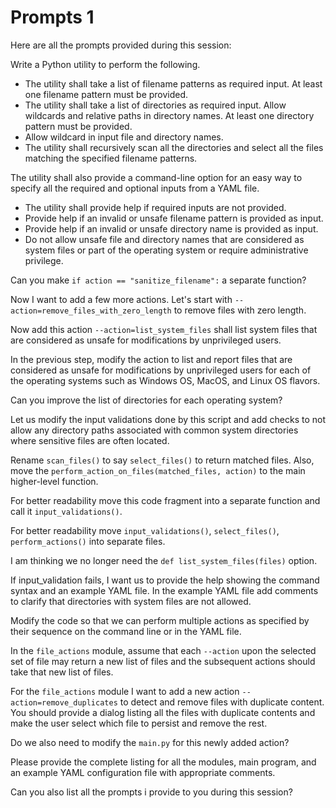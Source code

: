 # Prompts 1

Here are all the prompts provided during this session:

Write a Python utility to perform the following.
- The utility shall take a list of filename patterns as required input. At least one filename pattern must be provided.
- The utility shall take a list of directories as required input. Allow wildcards and relative paths in directory names. At least one directory pattern must be provided.
- Allow wildcard in input file and directory names.
- The utility shall recursively scan all the directories and select all the files matching the specified filename patterns.

The utility shall also provide a command-line option for an easy way to specify all the required and optional inputs from a YAML file.
- The utility shall provide help if required inputs are not provided.
- Provide help if an invalid or unsafe filename pattern is provided as input.
- Provide help if an invalid or unsafe directory name is provided as input.
- Do not allow unsafe file and directory names that are considered as system files or part of the operating system or require administrative privilege.

Can you make `if action == "sanitize_filename":` a separate function?

Now I want to add a few more actions. Let's start with `--action=remove_files_with_zero_length` to remove files with zero length.

Now add this action `--action=list_system_files` shall list system files that are considered as unsafe for modifications by unprivileged users.

In the previous step, modify the action to list and report files that are considered as unsafe for modifications by unprivileged users for each of the operating systems such as Windows OS, MacOS, and Linux OS flavors.

Can you improve the list of directories for each operating system?

Let us modify the input validations done by this script and add checks to not allow any directory paths associated with common system directories where sensitive files are often located.

Rename `scan_files()` to say `select_files()` to return matched files. Also, move the `perform_action_on_files(matched_files, action)` to the main higher-level function.

For better readability move this code fragment into a separate function and call it `input_validations()`.

For better readability move `input_validations()`, `select_files()`, `perform_actions()` into separate files.

I am thinking we no longer need the `def list_system_files(files)` option.

If input_validation fails, I want us to provide the help showing the command syntax and an example YAML file. In the example YAML file add comments to clarify that directories with system files are not allowed.

Modify the code so that we can perform multiple actions as specified by their sequence on the command line or in the YAML file.

In the `file_actions` module, assume that each `--action` upon the selected set of file may return a new list of files and the subsequent actions should take that new list of files.

For the `file_actions` module I want to add a new action `--action=remove_duplicates` to detect and remove files with duplicate content. You should provide a dialog listing all the files with duplicate contents and make the user select which file to persist and remove the rest.

Do we also need to modify the `main.py` for this newly added action?

Please provide the complete listing for all the modules, main program, and an example YAML configuration file with appropriate comments.

Can you also list all the prompts i provide to you during this session? 
